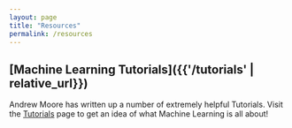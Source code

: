 ```yaml
---
layout: page
title: "Resources"
permalink: /resources
---
```


## [Machine Learning Tutorials]({{'/tutorials' | relative_url}})

Andrew Moore has written up a number of extremely helpful Tutorials. Visit the <a href="{{ '/tutorials' | relative_url}} ">Tutorials</a> page to get an idea of what Machine Learning is all about!

